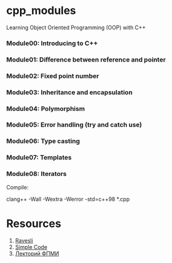 # cpp_modules

Learning Object Oriented Programming (OOP) with C++

### Module00: Introducing to C++
### Module01: Difference between reference and pointer
### Module02: Fixed point number
### Module03: Inheritance and encapsulation
### Module04: Polymorphism
### Module05: Error handling (try and catch use)
### Module06: Type casting
### Module07: Templates
### Module08: Iterators

Compile:

  clang++ -Wall -Wextra -Werror -std=c++98 *.cpp

# Resources
1. [Ravesli](https://ravesli.com/uroki-cpp/)
2. [Simple Code](https://www.youtube.com/playlist?list=PLQOaTSbfxUtCrKs0nicOg2npJQYSPGO9r)
3. [Лекторий ФПМИ](https://www.youtube.com/c/ЛекторийФПМИ)
